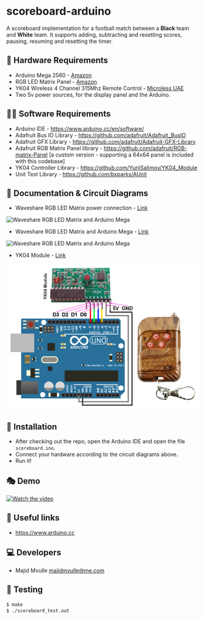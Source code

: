 # scoreboard-arduino

A scoreboard implementation for a football match between a **Black** team and **White** team. It supports adding, subtracting and resetting scores, pausing, resuming and resetting the timer.


## 🧰 Hardware Requirements

* Arduino Mega 2560 - [Amazon](https://amzn.eu/d/4R7KL9b)
* RGB LED Matrix Panel - [Amazon](https://amzn.eu/d/gCOoe4x)
* YK04 Wireless 4 Channel 315Mhz Remote Control - [Microless UAE](https://uae.microless.com/product/generic-wireless-4-channel-315mhz-remote-control-kits-receiver-module-for-arduino-4-channel-315mhz/)
* Two 5v power sources, for the display panel and the Arduino.

## 🧑‍💻 Software Requirements
* Arduino IDE - https://www.arduino.cc/en/software/
* Adafruit Bus IO Library - https://github.com/adafruit/Adafruit_BusIO
* Adafruit GFX Library - https://github.com/adafruit/Adafruit-GFX-Library
* Adafruit RGB Matrix Panel library - https://github.com/adafruit/RGB-matrix-Panel [a custom version - supporting a 64x64 panel is included with this codebase]
* YK04 Controller Library - https://github.com/YuriiSalimov/YK04_Module
* Unit Test Library - https://github.com/bxparks/AUnit


## 📄 Documentation & Circuit Diagrams
- Waveshare RGB LED Matrix power connection - [Link](https://learn.adafruit.com/32x16-32x32-rgb-led-matrix/powering)

<img alt="Waveshare RGB LED Matrix and Arduino Mega" src="https://cdn-learn.adafruit.com/assets/assets/000/002/941/original/led_matrix_power-cable.jpg"/>

- Waveshare RGB LED Matrix and Arduino Mega - [Link](https://www.waveshare.com/wiki/RGB-Matrix-P3-64x64#Hardware_Connection)

<img alt="Waveshare RGB LED Matrix and Arduino Mega" src="https://www.waveshare.com/w/upload/4/41/Arduino-Mega-hw-connect-RGB-Matrix02.jpg"/>


- YK04 Module - [Link](https://github.com/YuriiSalimov/YK04_Module)

<img alt="YK04 Module" src="https://github.com/YuriiSalimov/YK04_Module/blob/master/CircuitDiagram.png"/>



## 🔧 Installation
- After checking out the repo, open the Arduino IDE and open the file `scoreboard.ino`.
- Connect your hardware according to the circuit diagrams above.
- Run it!


## 🎭 Demo


[![Watch the video](demo.png)](https://www.youtube.com/shorts/wUx_zdTx2Pw)


## 🔗 Useful links

- https://www.arduino.cc


## 💻 Developers

- Majid Mvulle <majidmvulle@me.com>


## 🧪 Testing <a name="testing"></a>

```shell
$ make
$ ./scoreboard_test.out
```
